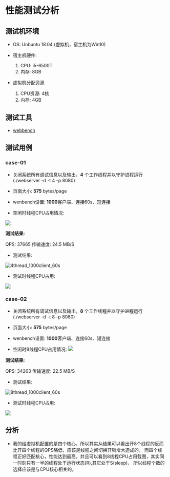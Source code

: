 # 性能测试分析

## 测试机环境

* OS: Unbuntu 18.04 (虚拟机，宿主机为Win10)

* 宿主机硬件:
    1. CPU: i5-6500T
    2. 内存: 8GB
 
* 虚拟机分配资源
    1. CPU资源: 4核
    2. 内存: 4GB
    

## 测试工具

* [webbench](https://github.com/EZLippi/WebBench)


## 测试用例




### case-01

* 关闭系统所有调试信息以及输出，**4** 个工作线程并以守护进程运行(./webserver -d -t 4 -p 8080)


* 页面大小: **575** bytes/page

* wenbench设置: **1000**客户端、连接60s、短连接

* 空闲时线程CPU占用情况:

![](https://ws2.sinaimg.cn/large/006tKfTcgy1g10x31osjvj31bq0huh41.jpg)

**测试结果:**

QPS: 37665
传输速度: 24.5 MB/S


* 测试结果:

![4thread_1000client_60s](https://ws2.sinaimg.cn/large/006tKfTcgy1g0oopho0lqj30w60eaq4c.jpg)

* 测试时线程CPU占用:

![](https://ws4.sinaimg.cn/large/006tKfTcgy1g10x457kyqj31ca0f6qm9.jpg)



### case-02

* 关闭系统所有调试信息以及输出，**8** 个工作线程并以守护进程运行(./webserver -d -t 8 -p 8080)


* 页面大小: **575** bytes/page

* wenbench设置: **1000**客户端、连接60s、短连接

* 空闲时8线程CPU占用情况:
![](https://ws4.sinaimg.cn/large/006tKfTcgy1g10x6fa5ptj31d20jmqs1.jpg)

**测试结果:**

QPS: 34263
传输速度: 22.5 MB/S

* 测试结果:

![8thread_1000client_60s](https://ws2.sinaimg.cn/large/006tKfTcgy1g0op8am8isj30ww0eiq4c.jpg)

* 测试时线程CPU占用:

![](https://ws1.sinaimg.cn/large/006tKfTcgy1g10x89u7ssj31f20kk1kx.jpg)


## 分析

* 我的给虚拟机配置的是四个核心，所以其实从结果可以看出开8个线程的反而比开四个线程的QPS略低，应该是线程之间切换开销增大造成的，
而四个线程正好匹配核心，性能达到最高。并且可以看到8线程CPU占用截图，其实同一时刻只有一半的线程处于运行状态(R),其它处于S(sleep)，
所以线程个数的选择应该是与CPU核心相关的。




